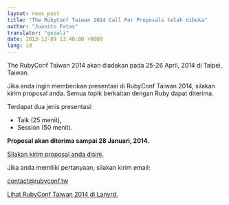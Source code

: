 ```yaml
---
layout: news_post
title: "The RubyConf Taiwan 2014 Call For Proposals telah dibuka"
author: "Juanito Fatas"
translator: "gozali"
date: 2013-12-09 13:40:00 +0000
lang: id
---
```


The RubyConf Taiwan 2014 akan diadakan pada 25-26 April, 2014 di Taipei, Taiwan.

Jika anda ingin memberikan presentasi di RubyConf Taiwan 2014, silakan kirim
proposal anda. Semua topik berkaitan dengan Ruby dapat diterima.

Terdapat dua jenis presentasi:

* Talk (25 menit),
* Session (50 menit).

**Proposal akan diterima sampai 28 Januari, 2014.**

[Silakan kirim proposal anda disini.][submit-proposal]

Jika anda memiliki pertanyaan, silakan kirim email:

contact@rubyconf.tw

[Lihat RubyConf Taiwan 2014 di Lanyrd.][rubyconf-tw-2014-lanyrd]

[rubyconf-tw-2014-lanyrd]: http://lanyrd.com/2014/rubyconftw/
[submit-proposal]: https://kktix.com/events/rubyconftw2014-cfp?locale=en
